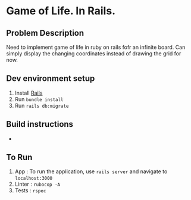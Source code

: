 # Game of Life. In Rails.

## Problem Description
Need to implement game of life in ruby on rails fofr an infinite board. Can simply display the changing coordinates instead of drawing the grid for now.

## Dev environment setup
1. Install [Rails](https://guides.rubyonrails.org/getting_started.html#creating-a-new-rails-project-installing-rails)
2. Run `bundle install`
3. Run `rails db:migrate`



## Build instructions
-

## To Run
1. App : To run the application, use `rails server` and navigate to `localhost:3000`
2. Linter : `rubocop -A`
3. Tests : `rspec`

